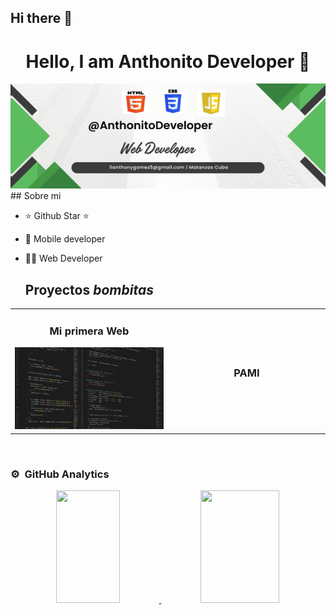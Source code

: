 ## Hi there 👋

<!--
**Anthonito31/Anthonito31** is a ✨ _special_ ✨ repository because its `README.md` (this file) appears on your GitHub profile.

Here are some ideas to get you started:

- 🔭 I’m currently working on ...
- 🌱 I’m currently learning ...
- 👯 I’m looking to collaborate on ...
- 🤔 I’m looking for help with ...
- 💬 Ask me about ...
- 📫 How to reach me: ...
- 😄 Pronouns: ...
- ⚡ Fun fact: ...
-->

<div align="center">
<h1 align="center">Hello, I am Anthonito Developer 👋</h1>

<img src="https://github.com/Anthonito31/MiPrimeraWeb/blob/main/imagenes/Welcome%20To%20Our%20Company.png">
</div>
## Sobre mi

- ⭐ Github Star ⭐ 
- 📲 Mobile developer
- 👨‍💻 Web Developer

  


  ## Proyectos *bombitas*
<table>
<tr>
<td width="45%">
<h3 align="center">Mi primera Web</h3>
<div align="center">
<a href="https://github.com/Anthonito31/MiPrimeraWeb.git" target="_blank"><img src="https://github.com/Anthonito31/MiPrimeraWeb/blob/main/imagenes/programmingWeb.jpg" width="400" alt="Mi primera Web"></a>
</td>  
  <td width="45%">
<h3 align="center">PAMI</h3>
<div align="center">
<a href="https://github.com/Anthonito31/PamiApp" target="_blank"></a>
</td>  
</table>                                                                                 
</div>
<br>


### ⚙️ &nbsp;GitHub Analytics

<p align="center">
<a href="https://github.com/Anthonito31">
  <img height="180em" width = "45%" src="https://github-readme-stats-eight-theta.vercel.app/api?username=Anthonito31&show_icons=true&theme=algolia&include_all_commits=true&count_private=true"/>
  <img height="180em" width = "50%" src="https://github-readme-stats-eight-theta.vercel.app/api/top-langs/?username=Anthonito31&layout=compact&langs_count=8&theme=algolia"/>
</a>
</p>

